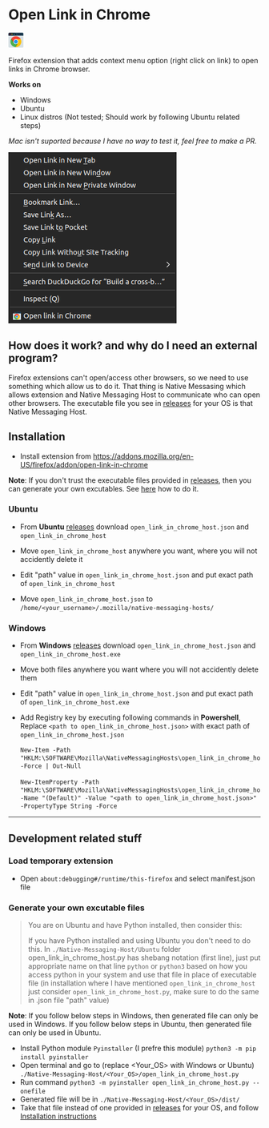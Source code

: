 # Open Link in Chrome
<a href="https://addons.mozilla.org/en-US/firefox/addon/open-link-in-chrome/"><img src="./Extension/icons/open-link-in-chrome-48.png" height=30 /></a>

Firefox extension that adds context menu option (right click on link) to open links in Chrome browser.

__Works on__

- Windows
- Ubuntu
- Linux distros (Not tested; Should work by following Ubuntu related steps)

_Mac isn't suported because I have no way to test it, feel free to make a PR._

![Demo SS](Demo_SS.png)


## How does it work? and why do I need an external program?

Firefox extensions can't open/access other browsers, so we need to use something which allow us to do it. That thing is Native Messasing which allows extension and Native Messaging Host to communicate who can open other browsers. The executable file you see in [releases][1] for your OS is that Native Messaging Host.

## Installation

- Install extension from https://addons.mozilla.org/en-US/firefox/addon/open-link-in-chrome

__Note__: If you don't trust the executable files provided in [releases][1], then you can generate your own excutables. See [here](#generate-your-own-excutable-files) how to do it.

### Ubuntu

- From __Ubuntu__ [releases][1] download `open_link_in_chrome_host.json` and `open_link_in_chrome_host`

- Move `open_link_in_chrome_host` anywhere you want, where you will not accidently delete it

- Edit "path" value in `open_link_in_chrome_host.json` and put exact path of `open_link_in_chrome_host`

- Move `open_link_in_chrome_host.json` to `/home/<your_username>/.mozilla/native-messaging-hosts/`

### Windows

- From __Windows__ [releases][1] download `open_link_in_chrome_host.json` and `open_link_in_chrome_host.exe`

- Move both files anywhere you want where you will not accidently delete them

- Edit "path" value in `open_link_in_chrome_host.json` and put exact path of `open_link_in_chrome_host.exe`

- Add Registry key by executing following commands in __Powershell__,  Replace `<path to open_link_in_chrome_host.json>` with exact path of `open_link_in_chrome_host.json`

    ```
    New-Item -Path "HKLM:\SOFTWARE\Mozilla\NativeMessagingHosts\open_link_in_chrome_host" -Force | Out-Null

    New-ItemProperty -Path "HKLM:\SOFTWARE\Mozilla\NativeMessagingHosts\open_link_in_chrome_host" -Name "(Default)" -Value "<path to open_link_in_chrome_host.json>" -PropertyType String -Force
    ```

---

## Development related stuff

### Load temporary extension

- Open `about:debugging#/runtime/this-firefox` and select manifest.json file

### Generate your own excutable files

> You are on Ubuntu and have Python installed, then consider this:
>
> If you have Python installed and using Ubuntu you don't need to do this. In `./Native-Messaging-Host/Ubuntu` folder open_link_in_chrome_host.py has shebang notation (first line), just put appropriate name on that line `python` or `python3` based on how you access python in your system and use that file in place of executable file (in installation where I have mentioned `open_link_in_chrome_host` just consider `open_link_in_chrome_host.py`, make sure to do the same in .json file "path" value)

__Note__: If you follow below steps in Windows, then generated file can only be used in Windows. If you follow below steps in Ubuntu, then generated file can only be used in Ubuntu.

- Install Python module `Pyinstaller` (I prefre this module)
    `python3 -m pip install pyinstaller`
- Open terminal and go to (replace <Your_OS> with Windows or Ubuntu)
    `./Native-Messaging-Host/<Your_OS>/open_link_in_chrome_host.py`
- Run command `python3 -m pyinstaller open_link_in_chrome_host.py --onefile`
- Generated file will be in `./Native-Messaging-Host/<Your_OS>/dist/`
- Take that file instead of one provided in [releases][1] for your OS, and follow [Installation instructions](#installation)





[1]: https://github.com/rajan-31/open-link-in-chrome/releases